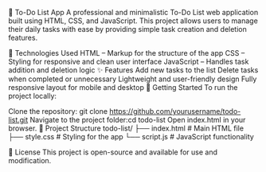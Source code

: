 📝 To-Do List App
A professional and minimalistic To-Do List web application built using HTML, CSS, and JavaScript. This project allows users to manage their daily tasks with ease by providing simple task creation and deletion features.

🔧 Technologies Used
HTML – Markup for the structure of the app
CSS – Styling for responsive and clean user interface
JavaScript – Handles task addition and deletion logic
✨ Features
Add new tasks to the list
Delete tasks when completed or unnecessary
Lightweight and user-friendly design
Fully responsive layout for mobile and desktop
🚀 Getting Started
To run the project locally:

Clone the repository:
git clone https://github.com/yourusername/todo-list.git
Navigate to the project folder:cd todo-list
Open index.html in your browser.
📁 Project Structure
todo-list/
├── index.html # Main HTML file
├── style.css # Styling for the app
└── script.js # JavaScript functionality

📄 License
This project is open-source and available for use and modification.
